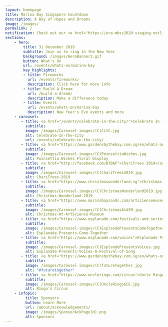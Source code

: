 ```yaml
---
layout: homepage
title: Marina Bay Singapore Countdown
description: A Bay of Hopes and Dreams
image: /images/
permalink: /
notification: Check out our <a href="https://ura-mbsc2020-staging.netlify.com/events/whats-on/marina-bay">Events</a> page for more details 
sections:
    - hero:
        title: 31 December 2019
        subtitle: Join us to ring in the New Year
        background: /images/HeroBanner2.gif
        button: What's On
        url: /events/whats-on/marina-bay
        key_highlights:
        - title: Fireworks 
          url: /events/fireworks/
          description: Click here for more info
        - title: Build A Dream
          url: /build-a-dream/
          description: Make a difference today
        - title: Events 
          url: /events/whats-on/marina-bay
          description: New Year's Eve events and more     
    - carousel:
       - title: <a href="/events/celebrate-in-the-city/">Celebrate In The City</a></b></font>
         subtitle:             
         image: /images/Carousel-images/(C)CitC.jpg
         alt: Celebrate-In-The-City
         url: /events/celebrate-in-the-city/
       - title: <a href="https://www.gardensbythebay.com.sg/en/whats-on/calendar-of-events/poinsettia-wishes-2019.html?utm_source=CitC&utm_medium=Ad&utm_campaign=Poinsettia2019&utm_term=All&utm_content=Nov4">Poinsettia Wishes Floral Display</a>
         subtitle: 
         image: /images/Carousel-images/(C)PoinsettiaWishes.jpg
         alt: Poinsettia Wishes Floral Display
       - title: <a href="http://facebook.com/BTBAF">ChariTrees 2019</a>
         subtitle: 
         image: /images/Carousel-images/(C)ChariTrees2019.jpg
         alt: ChariTrees-2019
       - title: <a href="https://www.christmaswonderland.sg">Christmas Wonderland 2019</a>
         subtitle: 
         image: /images/Carousel-images/(C)ChristmasWonderland2019.jpg
         alt: Christmas-Wonderland-2019
       - title: <a href="https://www.marinabaysands.com/artsciencemuseum">Christmas at ArtScience Museum</a>
         subtitle:  
         image: /images/Carousel-images/(C)ChristmasAtASM.jpg
         alt: Christmas-At-ArtScience-Museum
       - title: <a href="https://www.esplanade.com/festivals-and-series/come-together/2019">Esplanade Presents Come Together</a>
         subtitle:  
         image: /images/Carousel-images/(C)EsplandePresentsComeTogether.jpg
         alt: Esplanade-Presents-Come-Together
       - title: <a href="https://www.esplanade.com/voices">Esplanade Presents Voices - A Festival of Song</a>
         subtitle:  
         image: /images/Carousel-images/(C)EsplandePresentsVoices.jpg
         alt: Esplanade-Presents-Voices-A-Festival-of-Song
       - title: <a href="https://www.gardensbythebay.com.sg/en/whats-on/calendar-of-events/future-together.html?utm_source=CitC&utm_medium=Ad&utm_campaign=FutureTogether&utm_term=All&utm_content=Nov4">#futuretogether</a>
         subtitle:  
         image: /images/Carousel-images/(C)futuretogether.jpg
         alt: "#futuretogether"
       - title: <a href="https://www.uncleringo.com/circus">Uncle Ringo Presents The Great Circus of Europe</a>
         subtitle:  
         image: /images/Carousel-images/(C)UncleRingoGCE.jpg
         alt: Ringo's Circus
    - infopic:
         title: Sponsors
         button: Learn More
         url: /about/acknowledgements/
         image: /images/SponsorAckPage(H).png
         alt: Sponsors  
---
```

